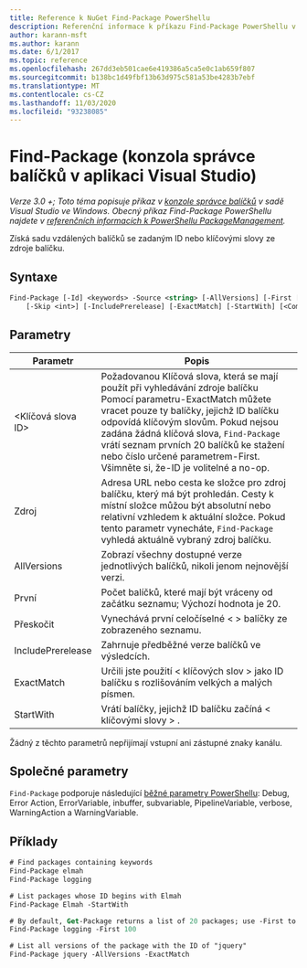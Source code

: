 ```yaml
---
title: Reference k NuGet Find-Package PowerShellu
description: Referenční informace k příkazu Find-Package PowerShellu v konzole správce balíčků NuGet v aplikaci Visual Studio.
author: karann-msft
ms.author: karann
ms.date: 6/1/2017
ms.topic: reference
ms.openlocfilehash: 267dd3eb501cae6e419386a5ca5e0c1ab659f807
ms.sourcegitcommit: b138bc1d49fbf13b63d975c581a53be4283b7ebf
ms.translationtype: MT
ms.contentlocale: cs-CZ
ms.lasthandoff: 11/03/2020
ms.locfileid: "93238085"
---
```

# <a name="find-package-package-manager-console-in-visual-studio"></a>Find-Package (konzola správce balíčků v aplikaci Visual Studio)

*Verze 3.0 +; Toto téma popisuje příkaz v [konzole správce balíčků](../../consume-packages/install-use-packages-powershell.md) v sadě Visual Studio ve Windows. Obecný příkaz Find-Package PowerShellu najdete v [referenčních informacích k PowerShellu PackageManagement](/powershell/module/packagemanagement/?view=powershell-6).*

Získá sadu vzdálených balíčků se zadaným ID nebo klíčovými slovy ze zdroje balíčku.

## <a name="syntax"></a>Syntaxe

```ps
Find-Package [-Id] <keywords> -Source <string> [-AllVersions] [-First [<int>]]
    [-Skip <int>] [-IncludePrerelease] [-ExactMatch] [-StartWith] [<CommonParameters>]
```

## <a name="parameters"></a>Parametry

| Parametr | Popis |
| --- | --- |
| &lt;Klíčová slova ID&gt; | Požadovanou Klíčová slova, která se mají použít při vyhledávání zdroje balíčku Pomocí parametru-ExactMatch můžete vracet pouze ty balíčky, jejichž ID balíčku odpovídá klíčovým slovům. Pokud nejsou zadána žádná klíčová slova, `Find-Package` vrátí seznam prvních 20 balíčků ke stažení nebo číslo určené parametrem-First. Všimněte si, že-ID je volitelné a no-op. |
| Zdroj | Adresa URL nebo cesta ke složce pro zdroj balíčku, který má být prohledán. Cesty k místní složce můžou být absolutní nebo relativní vzhledem k aktuální složce. Pokud tento parametr vynecháte, `Find-Package` vyhledá aktuálně vybraný zdroj balíčku. |
| AllVersions | Zobrazí všechny dostupné verze jednotlivých balíčků, nikoli jenom nejnovější verzi. |
| První | Počet balíčků, které mají být vráceny od začátku seznamu; Výchozí hodnota je 20. |
| Přeskočit | Vynechává první celočíselné &lt; &gt; balíčky ze zobrazeného seznamu.  |
| IncludePrerelease | Zahrnuje předběžné verze balíčků ve výsledcích. |
| ExactMatch | Určili jste použití &lt; klíčových slov &gt; jako ID balíčku s rozlišováním velkých a malých písmen. |
| StartWith | Vrátí balíčky, jejichž ID balíčku začíná &lt; klíčovými slovy &gt; . |

Žádný z těchto parametrů nepřijímají vstupní ani zástupné znaky kanálu.

## <a name="common-parameters"></a>Společné parametry

`Find-Package` podporuje následující [běžné parametry PowerShellu](/powershell/module/microsoft.powershell.core/about/about_commonparameters): Debug, Error Action, ErrorVariable, inbuffer, subvariable, PipelineVariable, verbose, WarningAction a WarningVariable.

## <a name="examples"></a>Příklady

```ps
# Find packages containing keywords
Find-Package elmah
Find-Package logging

# List packages whose ID begins with Elmah
Find-Package Elmah -StartWith

# By default, Get-Package returns a list of 20 packages; use -First to show more
Find-Package logging -First 100

# List all versions of the package with the ID of "jquery"
Find-Package jquery -AllVersions -ExactMatch
```